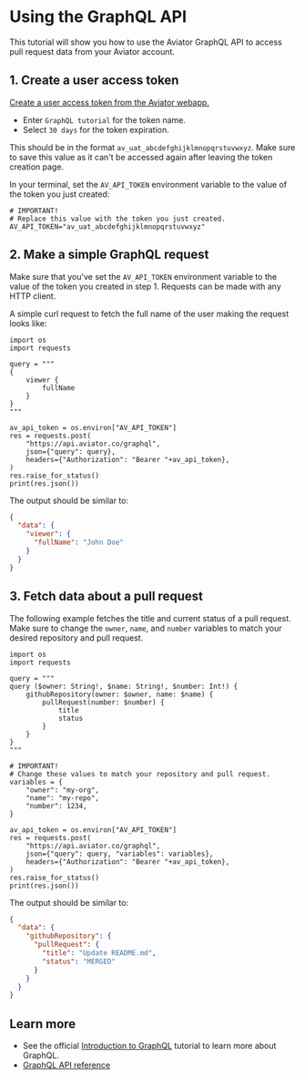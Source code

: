 # Using the GraphQL API

This tutorial will show you how to use the Aviator GraphQL API to access pull request data from your Aviator account.

## 1. Create a user access token

[Create a user access token from the Aviator webapp.](https://app.aviator.co/account/apitoken)

* Enter `GraphQL tutorial` for the token name.
* Select `30 days` for the token expiration.

This should be in the format `av_uat_abcdefghijklmnopqrstuvwxyz`. Make sure to save this value as it can't be accessed again after leaving the token creation page.

In your terminal, set the `AV_API_TOKEN` environment variable to the value of the token you just created:

```shell
# IMPORTANT!
# Replace this value with the token you just created.
AV_API_TOKEN="av_uat_abcdefghijklmnopqrstuvwxyz"
```

## 2. Make a simple GraphQL request

Make sure that you've set the `AV_API_TOKEN` environment variable to the value of the token you created in step 1. Requests can be made with any HTTP client.

A simple curl request to fetch the full name of the user making the request looks like:

```python3
import os
import requests

query = """
{
    viewer {
        fullName
    }
}
"""

av_api_token = os.environ["AV_API_TOKEN"]
res = requests.post(
    "https://api.aviator.co/graphql",
    json={"query": query},
    headers={"Authorization": "Bearer "+av_api_token},
)
res.raise_for_status()
print(res.json())
```

The output should be similar to:

```json
{
  "data": {
    "viewer": {
      "fullName": "John Doe"
    }
  }
}
```

## 3. Fetch data about a pull request

The following example fetches the title and current status of a pull request. Make sure to change the `owner`, `name`, and `number` variables to match your desired repository and pull request.

```python3
import os
import requests

query = """
query ($owner: String!, $name: String!, $number: Int!) {
    githubRepository(owner: $owner, name: $name) {
        pullRequest(number: $number) {
            title
            status
        }
    }
}
"""

# IMPORTANT!
# Change these values to match your repository and pull request.
variables = {
    "owner": "my-org",
    "name": "my-repo",
    "number": 1234,
}

av_api_token = os.environ["AV_API_TOKEN"]
res = requests.post(
    "https://api.aviator.co/graphql",
    json={"query": query, "variables": variables},
    headers={"Authorization": "Bearer "+av_api_token},
)
res.raise_for_status()
print(res.json())
```

The output should be similar to:

```json
{
  "data": {
    "githubRepository": {
      "pullRequest": {
        "title": "Update README.md",
        "status": "MERGED"
      }
    }
  }
}
```

## Learn more

* See the official [Introduction to GraphQL](https://graphql.org/learn/) tutorial to learn more about GraphQL.
* [GraphQL API reference](/api/reference/graphql.md)
